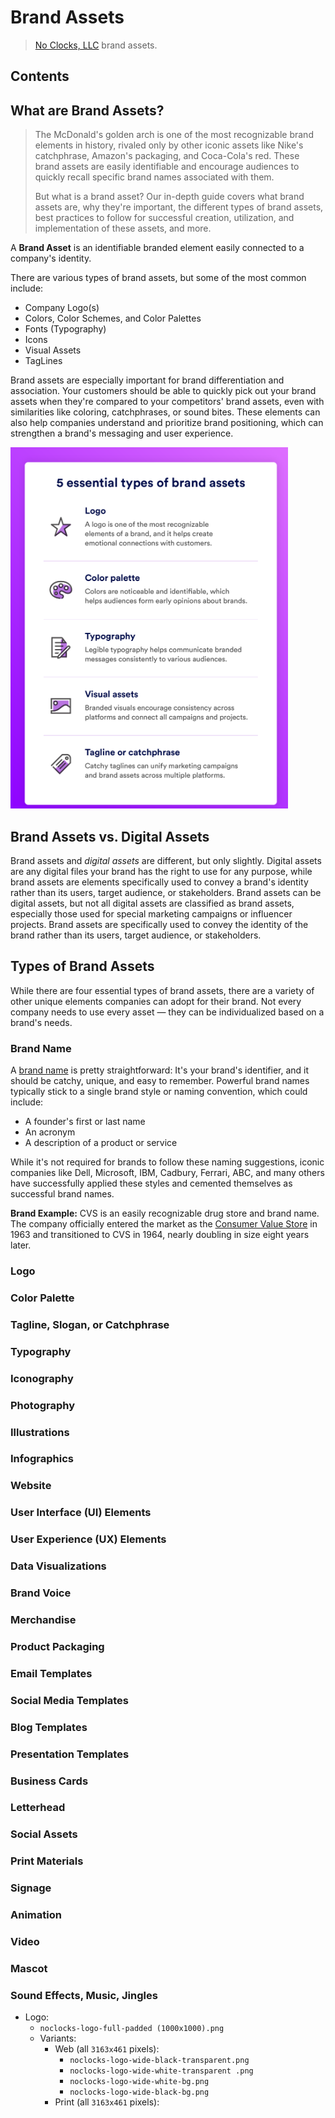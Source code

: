 # Brand Assets

> [No Clocks, LLC](https://github.com/noclocks) brand assets.

## Contents

## What are Brand Assets?

> The McDonald's golden arch is one of the most recognizable brand elements in history, rivaled only by other iconic assets like Nike's catchphrase, Amazon's packaging, and Coca-Cola's red. These brand assets are easily identifiable and encourage audiences to quickly recall specific brand names associated with them.
>
>But what is a brand asset? Our in-depth guide covers what brand assets are, why they're important, the different types of brand assets, best practices to follow for successful creation, utilization, and implementation of these assets, and more.

A **Brand Asset** is an identifiable branded element easily connected to a company's identity.

There are various types of brand assets, but some of the most common include:

- Company Logo(s)
- Colors, Color Schemes, and Color Palettes
- Fonts (Typography)
- Icons
- Visual Assets
- TagLines

Brand assets are especially important for brand differentiation and association. Your customers should be able to quickly pick out your brand assets when they're compared to your competitors' brand assets, even with similarities like coloring, catchphrases, or sound bites. These elements can also help companies understand and prioritize brand positioning, which can strengthen a brand's messaging and user experience.

![brand-asset-types](assets/img/brand-asset-types.png)

## Brand Assets vs. Digital Assets

Brand assets and *digital assets* are different, but only slightly. Digital assets are any digital files your brand has the right to use for any purpose, while brand assets are elements specifically used to convey a brand's identity rather than its users, target audience, or stakeholders. Brand assets can be digital assets, but not all digital assets are classified as brand assets, especially those used for special marketing campaigns or influencer projects. Brand assets are specifically used to convey the identity of the brand rather than its users, target audience, or stakeholders.


## Types of Brand Assets

While there are four essential types of brand assets, there are a variety of other unique elements companies can adopt for their brand. Not every company needs to use every asset — they can be individualized based on a brand's needs.

### Brand Name

A [brand name](https://brandfolder.com/resources/top-5-creating-unique-brand-name/) is pretty straightforward: It's your brand's identifier, and it should be catchy, unique, and easy to remember. Powerful brand names typically stick to a single brand style or naming convention, which could include:

-   A founder's first or last name
-   An acronym
-   A description of a product or service

While it's not required for brands to follow these naming suggestions, iconic companies like Dell, Microsoft, IBM, Cadbury, Ferrari, ABC, and many others have successfully applied these styles and cemented themselves as successful brand names.

**Brand Example:** CVS is an easily recognizable drug store and brand name. The company officially entered the market as the [Consumer Value Store](https://www.cvshealth.com/about/our-strategy/company-history.html) in 1963 and transitioned to CVS in 1964, nearly doubling in size eight years later.


### Logo

### Color Palette

### Tagline, Slogan, or Catchphrase

### Typography

### Iconography

### Photography

### Illustrations

### Infographics

### Website

### User Interface (UI) Elements

### User Experience (UX) Elements

### Data Visualizations

### Brand Voice

### Merchandise

### Product Packaging

### Email Templates

### Social Media Templates

### Blog Templates

### Presentation Templates

### Business Cards

### Letterhead

### Social Assets

### Print Materials

### Signage

### Animation

### Video

### Mascot

### Sound Effects, Music, Jingles

















- Logo:
  - `noclocks-logo-full-padded (1000x1000).png`
  - Variants:
    - Web (all `3163x461` pixels):
      - `noclocks-logo-wide-black-transparent.png`
      - `noclocks-logo-wide-white-transparent .png`
      - `noclocks-logo-wide-white-bg.png`
      - `noclocks-logo-wide-black-bg.png`
    - Print (all `3163x461` pixels):
